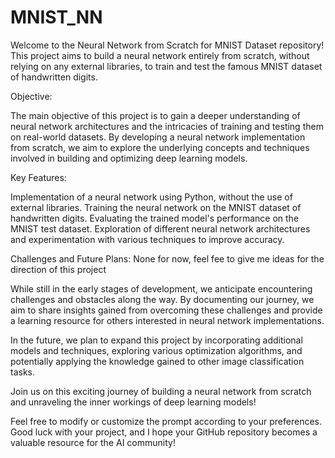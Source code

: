 # MNIST_NN
Welcome to the Neural Network from Scratch for MNIST Dataset repository! This project aims to build a neural network entirely from scratch, without relying on any external libraries, to train and test the famous MNIST dataset of handwritten digits.

Objective:

The main objective of this project is to gain a deeper understanding of neural network architectures and the intricacies of training and testing them on real-world datasets. By developing a neural network implementation from scratch, we aim to explore the underlying concepts and techniques involved in building and optimizing deep learning models.

Key Features:

Implementation of a neural network using Python, without the use of external libraries.
Training the neural network on the MNIST dataset of handwritten digits.
Evaluating the trained model's performance on the MNIST test dataset.
Exploration of different neural network architectures and experimentation with various techniques to improve accuracy.

Challenges and Future Plans: None for now, feel fee to give me ideas for the direction of this project

While still in the early stages of development, we anticipate encountering challenges and obstacles along the way. By documenting our journey, we aim to share insights gained from overcoming these challenges and provide a learning resource for others interested in neural network implementations.

In the future, we plan to expand this project by incorporating additional models and techniques, exploring various optimization algorithms, and potentially applying the knowledge gained to other image classification tasks.

Join us on this exciting journey of building a neural network from scratch and unraveling the inner workings of deep learning models!

Feel free to modify or customize the prompt according to your preferences. Good luck with your project, and I hope your GitHub repository becomes a valuable resource for the AI community!
